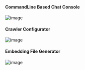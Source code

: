 #### CommandLine Based Chat Console
![image](https://github.com/elly-zhu/Generative-AI-Driven-App-Development/assets/22209839/030e4b85-2736-4bf1-8717-82403fdd300d)

#### Crawler Configurator
![image](https://github.com/elly-zhu/Generative-AI-Driven-App-Development/assets/22209839/d92d1d54-01ab-4c3e-99f1-1338df3e2bf0)

#### Embedding File Generator
![image](https://github.com/elly-zhu/Generative-AI-Driven-App-Development/assets/22209839/1f166acf-ee39-4a62-898e-0a787d71abb4)

